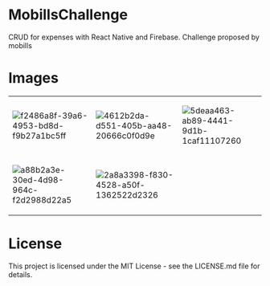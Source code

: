 # MobillsChallenge
CRUD for expenses with React Native and Firebase. Challenge proposed by mobills

# Images
<table style={{justifu}}>
<tr>

  <td> 
  
  ![f2486a8f-39a6-4953-bd8d-f9b27a1bc5ff](https://user-images.githubusercontent.com/35768750/66725924-71562500-ee0c-11e9-8491-6682b76593c3.jpg)

  </td>
  <td> 

  ![4612b2da-d551-405b-aa48-20666c0f0d9e](https://user-images.githubusercontent.com/35768750/66725765-4919f680-ee0b-11e9-976e-e860d8e9900f.jpg)

  </td>
  <td> 

  ![5deaa463-ab89-4441-9d1b-1caf11107260](https://user-images.githubusercontent.com/35768750/66725762-46b79c80-ee0b-11e9-9d20-02d850a96ca9.jpg)

  </td>
</tr>
<tr>
  <td> 

  ![a88b2a3e-30ed-4d98-964c-f2d2988d22a5](https://user-images.githubusercontent.com/35768750/66725769-4c14e700-ee0b-11e9-9f0e-153d4014d4df.jpg)

  </td>
  <td> 

  ![2a8a3398-f830-4528-a50f-1362522d2326](https://user-images.githubusercontent.com/35768750/66725768-4ae3ba00-ee0b-11e9-9458-e3f6361951f6.jpg)
  
  </td>

  </tr>
</table>

# License
This project is licensed under the MIT License - see the LICENSE.md file for details.